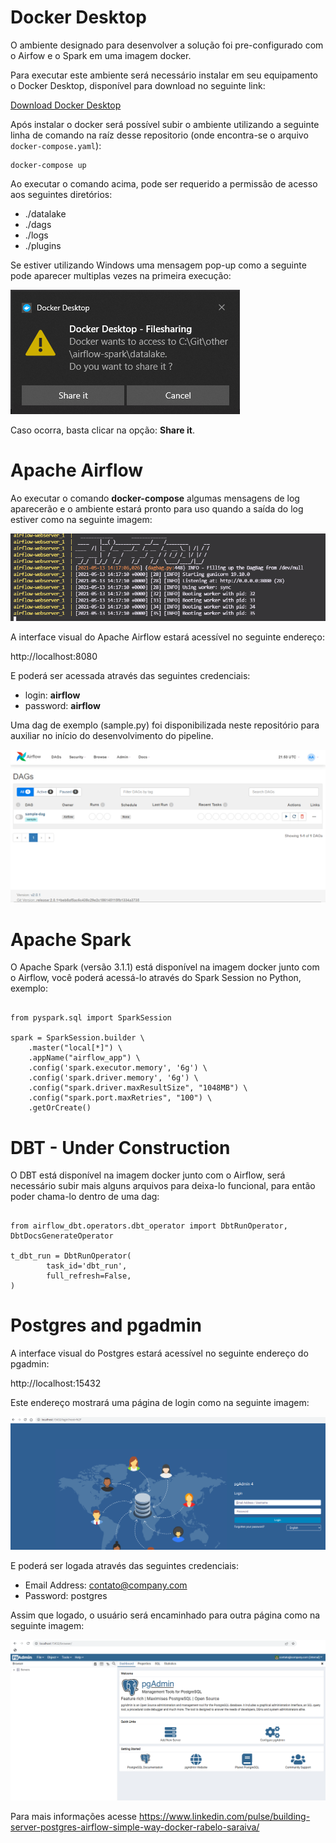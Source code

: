 # Docker Desktop
O ambiente designado para desenvolver a solução foi pre-configurado com o Airfow e o Spark em uma imagem docker. 

Para executar este ambiente será necessário instalar em seu equipamento o Docker Desktop, disponível para download no seguinte link:

[Download Docker Desktop](https://www.docker.com/products/docker-desktop)

Após instalar o docker será possível subir o ambiente utilizando a seguinte linha de comando na raíz desse repositorio (onde encontra-se o arquivo `docker-compose.yaml`):

<pre><code>docker-compose up</code></pre>

Ao executar o comando acima, pode ser requerido a permissão de acesso aos seguintes diretórios:

- ./datalake
- ./dags
- ./logs
- ./plugins

Se estiver utilizando Windows uma mensagem pop-up como a seguinte pode aparecer multiplas vezes na primeira execução:

![Docker Permission](/_img/docker_permission.png?raw=true "Docker Permission")

Caso ocorra, basta clicar na opção: **Share it**.

# Apache Airflow
Ao executar o comando __docker-compose__ algumas mensagens de log aparecerão e o ambiente estará pronto para uso quando a saída do log estiver como na seguinte imagem:

![Docker Compose Logs](/_img/docker_compose_log.png?raw=true "Docker Compose Logs")

A interface visual do Apache Airflow estará acessível no seguinte endereço:

http://localhost:8080

E poderá ser acessada através das seguintes credenciais:

- login: **airflow**
- password: **airflow**

Uma dag de exemplo (sample.py) foi disponibilizada neste repositório para auxiliar no início do desenvolvimento do pipeline.

![Airflow Interface](/_img/airflow.png?raw=true "Airflow Interface")

# Apache Spark
O Apache Spark (versão 3.1.1) está disponível na imagem docker junto com o Airflow, você poderá acessá-lo através do Spark Session no Python, exemplo:
<pre><code>
from pyspark.sql import SparkSession

spark = SparkSession.builder \
    .master("local[*]") \
    .appName("airflow_app") \
    .config('spark.executor.memory', '6g') \
    .config('spark.driver.memory', '6g') \
    .config("spark.driver.maxResultSize", "1048MB") \
    .config("spark.port.maxRetries", "100") \
    .getOrCreate()
</code></pre>

# DBT - Under Construction
O DBT está disponível na imagem docker junto com o Airflow, será necessário subir mais alguns arquivos para deixa-lo funcional, para então poder chama-lo dentro de uma dag:
<pre><code>
from airflow_dbt.operators.dbt_operator import DbtRunOperator, DbtDocsGenerateOperator

t_dbt_run = DbtRunOperator(
        task_id='dbt_run',
        full_refresh=False,
)
</code></pre>

# Postgres and pgadmin
A interface visual do Postgres estará acessível no seguinte endereço do pgadmin:

http://localhost:15432

Este endereço mostrará uma página de login como na seguinte imagem:

![Pgadmin Login](/_img/pgadmin_login.png?raw=true "Pgadmin Login")

E poderá ser logada através das seguintes credenciais:

- Email Address: contato@company.com
- Password: postgres

Assim que logado, o usuário será encaminhado para outra página como na seguinte imagem:

![Pgadmin Interface](/_img/pgadmin_main.png?raw=true "Pgadmin Interface")

Para mais informações acesse https://www.linkedin.com/pulse/building-server-postgres-airflow-simple-way-docker-rabelo-saraiva/
